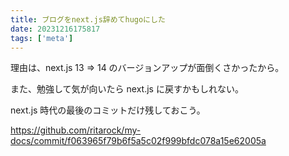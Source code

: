 ```yaml
---
title: ブログをnext.js辞めてhugoにした
date: 20231216175817
tags: ['meta']
---
```


理由は、next.js 13 => 14 のバージョンアップが面倒くさかったから。

また、勉強して気が向いたら next.js に戻すかもしれない。

next.js 時代の最後のコミットだけ残しておこう。

https://github.com/ritarock/my-docs/commit/f063965f79b6f5a5c02f999bfdc078a15e62005a
